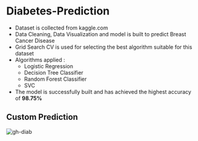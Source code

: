 # Diabetes-Prediction

- Dataset is collected from kaggle.com
- Data Cleaning, Data Visualization and model is built to predict Breast Cancer Disease
- Grid Search CV is used for selecting the best algorithm suitable for this dataset
- Algorithms applied : 
     * Logistic Regression 
     * Decision Tree Classifier 
     * Random Forest Classifier 
     * SVC
- The model is successfully built and has achieved the highest accuracy of **98.75%**

## Custom Prediction
![gh-diab](https://user-images.githubusercontent.com/64924874/84511912-dd16c780-ace4-11ea-893c-699a018b2636.png)
